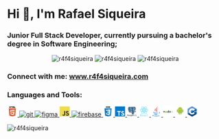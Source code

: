 <h1 align="left">Hi 👋, I'm Rafael Siqueira</h1>
<h3 align="left">Junior Full Stack Developer, currently pursuing a bachelor's degree in Software Engineering;</h3>

<div align="center">
    <img height="150em" src="https://github-readme-stats.vercel.app/api?username=r4f4siqueira&show_icons=true&theme=dark&locale=en" alt="r4f4siqueira" />
<img  height="150em" src="https://github-readme-streak-stats.herokuapp.com/?user=r4f4siqueira&theme=dark&" alt="r4f4siqueira" /> <img
            src="https://github-profile-trophy.vercel.app/?username=r4f4siqueira&no-frame=true&margin-w=5&margin-h=5&column=7&theme=algolia&no-bg=true" alt="r4f4siqueira"/>
</div>



<h3 align="left">Connect with me: <a href="https://www.r4f4siqueira.com/">www.r4f4siqueira.com</a> </h3>

<h3 align="left">Languages and Tools:</h3>
<p align="left"> <a
        href="https://www.w3.org/html/" target="_blank" rel="noreferrer"> <img
            src="https://raw.githubusercontent.com/devicons/devicon/master/icons/html5/html5-original-wordmark.svg"
            alt="html5" width="24" height="24" /> </a><a href="https://git-scm.com/" target="_blank" rel="noreferrer"> <img
            src="https://www.vectorlogo.zone/logos/git-scm/git-scm-icon.svg" alt="git" width="24" height="24" /> </a><a href="https://www.figma.com/" target="_blank" rel="noreferrer">
        <img src="https://www.vectorlogo.zone/logos/figma/figma-icon.svg" alt="figma" width="24" height="24" /> </a> <a href="https://developer.mozilla.org/en-US/docs/Web/JavaScript"
        target="_blank" rel="noreferrer"> <img
            src="https://raw.githubusercontent.com/devicons/devicon/master/icons/javascript/javascript-original.svg"
            alt="javascript" width="24" height="24" /> </a><a
        href="https://firebase.google.com/" target="_blank" rel="noreferrer"> <img
            src="https://www.vectorlogo.zone/logos/firebase/firebase-icon.svg" alt="firebase" width="24" height="24" />
    </a><a href="https://www.w3schools.com/css/" target="_blank"
        rel="noreferrer"> <img
            src="https://raw.githubusercontent.com/devicons/devicon/master/icons/css3/css3-original-wordmark.svg"
            alt="css3" width="24" height="24" /> </a> <a href="https://www.typescriptlang.org/" target="_blank"
        rel="noreferrer"> <img
            src="https://raw.githubusercontent.com/devicons/devicon/master/icons/typescript/typescript-original.svg"
            alt="typescript" width="24" height="24" /> </a><a href="https://www.postgresql.org" target="_blank"
        rel="noreferrer"> <img
            src="https://raw.githubusercontent.com/devicons/devicon/master/icons/postgresql/postgresql-original-wordmark.svg"
            alt="postgresql" width="24" height="24" /> </a><a href="https://reactjs.org/" target="_blank"
        rel="noreferrer"> <img
            src="https://raw.githubusercontent.com/devicons/devicon/master/icons/react/react-original-wordmark.svg"
            alt="react" width="24" height="24" /> </a>    <a href="https://www.java.com" target="_blank" rel="noreferrer">
        <img src="https://raw.githubusercontent.com/devicons/devicon/master/icons/java/java-original.svg" alt="java"
            width="24" height="24" /> </a>  <a href="https://nodejs.org" target="_blank"
        rel="noreferrer"> <img
            src="https://raw.githubusercontent.com/devicons/devicon/master/icons/nodejs/nodejs-original-wordmark.svg"
            alt="nodejs" width="24" height="24" /> </a><a href="https://developer.android.com" target="_blank" rel="noopener noreferrer"> <img
            src="https://raw.githubusercontent.com/devicons/devicon/master/icons/android/android-original-wordmark.svg"
            alt="android" width="24" height="24" /> </a> <a href="https://www.w3schools.com/cpp/" target="_blank"
        rel="noreferrer"> <img
            src="https://raw.githubusercontent.com/devicons/devicon/master/icons/cplusplus/cplusplus-original.svg"
            alt="cplusplus" width="24" height="24" /> </a>

<p align="left"><img align="center" height="150em" src="https://github-readme-stats.vercel.app/api/top-langs?username=r4f4siqueira&show_icons=true&locale=en&layout=compact&theme=dark&" alt="r4f4siqueira" /></p></a>

